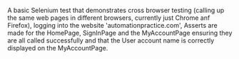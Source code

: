A basic Selenium test that demonstrates cross browser testing (calling up the same web pages in different browsers, currently just 
Chrome anf Firefox), logging into the website 'automationpractice.com',
Asserts are made for the HomePage, SignInPage and the MyAccountPage ensuring they are all called successfully and that the User 
account name is correctly displayed on the MyAccountPage.
